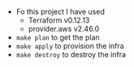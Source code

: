 - Fo this project I have used
	- Terraform v0.12.13
	- provider.aws v2.46.0
- `make plan` to get the plan
- `make apply` to provision the infra
- `make destroy` to destroy the infra